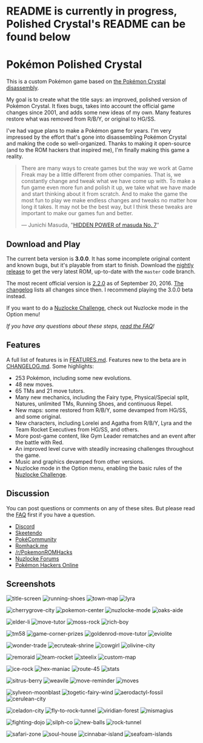 # README is currently in progress, Polished Crystal's README can be found below









# Pokémon Polished Crystal

This is a custom Pokémon game based on [the Pokémon Crystal disassembly](https://github.com/pret/pokecrystal).

My goal is to create what the title says: an improved, polished version of Pokémon Crystal. It fixes bugs, takes into account the official game changes since 2001, and adds some new ideas of my own. Many features restore what was removed from R/B/Y, or original to HG/SS.

I've had vague plans to make a Pokémon game for years. I'm very impressed by the effort that's gone into disassembling Pokémon Crystal and making the code so well-organized. Thanks to making it open-source (and to the ROM hackers that inspired me), I'm finally making this game a reality.

> There are many ways to create games but the way we work at Game Freak may be a little different from other companies. That is, we constantly change and tweak what we have come up with. To make a fun game even more fun and polish it up, we take what we have made and start thinking about it from scratch. And to make the game the most fun to play we make endless changes and tweaks no matter how long it takes. It may not be the best way, but I think these tweaks are important to make our games fun and better.
>
> — Junichi Masuda, "[HIDDEN POWER of masuda No. 7](https://www.gamefreak.co.jp/blog/dir_english/?p=21)"


## Download and Play

The current beta version is **3.0.0**. It has some incomplete original content and known bugs, but it's playable from start to finish. Download the [nightly release](https://github.com/Rangi42/polishedcrystal/releases/tag/v3.0.0-beta-nightly) to get the very latest ROM, up-to-date with the `master` code branch.

The most recent official version is [2.2.0](https://github.com/Rangi42/polishedcrystal/releases/tag/v2.2.0) as of September 20, 2016. [The changelog](CHANGELOG.md) lists all changes since then. I recommend playing the 3.0.0 beta instead.

If you want to do a [Nuzlocke Challenge](http://bulbapedia.bulbagarden.net/wiki/Nuzlocke_Challenge), check out Nuzlocke mode in the Option menu!

*If you have any questions about these steps, [read the FAQ](FAQ.md)!*


## Features

A full list of features is in [FEATURES.md](FEATURES.md). Features new to the beta are in [CHANGELOG.md](CHANGELOG.md). Some highlights:

* 253 Pokémon, including some new evolutions.
* 48 new moves.
* 65 TMs and 21 move tutors.
* Many new mechanics, including the Fairy type, Physical/Special split, Natures, unlimited TMs, Running Shoes, and continuous Repel.
* New maps: some restored from R/B/Y, some devamped from HG/SS, and some original.
* New characters, including Lorelei and Agatha from R/B/Y, Lyra and the Team Rocket Executives from HG/SS, and others.
* More post-game content, like Gym Leader rematches and an event after the battle with Red.
* An improved level curve with steadily increasing challenges throughout the game.
* Music and graphics devamped from other versions.
* Nuzlocke mode in the Option menu, enabling the basic rules of the [Nuzlocke Challenge](http://bulbapedia.bulbagarden.net/wiki/Nuzlocke_Challenge).


## Discussion

You can post questions or comments on any of these sites. But please read the [FAQ](FAQ.md) first if you have a question.

* [Discord](https://discord.gg/ZK5pqK8)
* [Skeetendo](https://hax.iimarckus.org/topic/6874/)
* [PokéCommunity](http://www.pokecommunity.com/showthread.php?t=373172)
* [Romhack.me](http://www.romhack.me/polishedcrystal/wall/)
* [/r/PokemonROMHacks](https://www.reddit.com/r/PokemonROMhacks/comments/51kbcn/pok%C3%A9mon_polished_crystal_200/)
* [Nuzlocke Forums](http://s7.zetaboards.com/Nuzlocke_Forum/topic/11003710/)
* [Pokémon Hackers Online](http://www.pokemonhackersonline.com/showthread.php?t=15811)


## Screenshots

![title-screen](screenshots/title-screen.png)
![running-shoes](screenshots/running-shoes.png)
![town-map](screenshots/town-map.png)
![lyra](screenshots/lyra.png)
  
![cherrygrove-city](screenshots/cherrygrove-city.png)
![pokemon-center](screenshots/pokemon-center.png)
![nuzlocke-mode](screenshots/nuzlocke-mode.png)
![oaks-aide](screenshots/oaks-aide.png)
  
![elder-li](screenshots/elder-li.png)
![move-tutor](screenshots/move-tutor.png)
![moss-rock](screenshots/moss-rock.png)
![rich-boy](screenshots/rich-boy.png)
  
![tm58](screenshots/tm58.png)
![game-corner-prizes](screenshots/game-corner-prizes.png)
![goldenrod-move-tutor](screenshots/goldenrod-move-tutor.png)
![eviolite](screenshots/eviolite.png)
  
![wonder-trade](screenshots/wonder-trade.png)
![ecruteak-shrine](screenshots/ecruteak-shrine.png)
![cowgirl](screenshots/cowgirl.png)
![olivine-city](screenshots/olivine-city.png)
  
![remoraid](screenshots/remoraid.png)
![team-rocket](screenshots/team-rocket.png)
![steelix](screenshots/steelix.png)
![custom-map](screenshots/custom-map.png)
  
![ice-rock](screenshots/ice-rock.png)
![hex-maniac](screenshots/hex-maniac.png)
![route-45](screenshots/route-45.png)
![stats](screenshots/stats.png)

![sitrus-berry](screenshots/sitrus-berry.png)
![weavile](screenshots/weavile.png)
![move-reminder](screenshots/move-reminder.png)
![moves](screenshots/moves.png)
  
![sylveon-moonblast](screenshots/sylveon-moonblast.png)
![togetic-fairy-wind](screenshots/togetic-fairy-wind.png)
![aerodactyl-fossil](screenshots/aerodactyl-fossil.png)
![cerulean-city](screenshots/cerulean-city.png)
  
![celadon-city](screenshots/celadon-city.png)
![fly-to-rock-tunnel](screenshots/fly-to-rock-tunnel.png)
![viridian-forest](screenshots/viridian-forest.png)
![mismagius](screenshots/mismagius.png)
  
![fighting-dojo](screenshots/fighting-dojo.png)
![silph-co](screenshots/silph-co.png)
![new-balls](screenshots/new-balls.png)
![rock-tunnel](screenshots/rock-tunnel.png)
  
![safari-zone](screenshots/safari-zone.png)
![soul-house](screenshots/soul-house.png)
![cinnabar-island](screenshots/cinnabar-island.png)
![seafoam-islands](screenshots/seafoam-islands.png)

